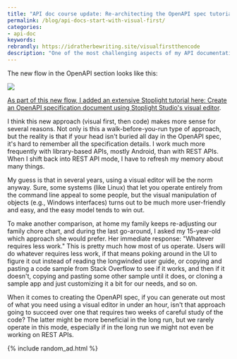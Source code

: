 ```yaml
---
title: "API doc course update: Re-architecting the OpenAPI spec tutorials to start with visual modeling tools first, then code"
permalink: /blog/api-docs-start-with-visual-first/
categories:
- api-doc
keywords:
rebrandly: https://idratherbewriting.site/visualfirstthencode
description: "One of the most challenging aspects of my API documentation course is with the <a href='/learnapidoc/restapispecifications.html'>OpenAPI specification</a>. Describing how to code this detailed spec line-by-line is not only tedious but highly prone to error, confusion, and frustration. Recently, I decided to shift the approach in my course to begin first with coding the OpenAPI spec in a visual editor using Stoplight Studio, and then later, if desired, transition to a code-based approach."
---
```


The new flow in the OpenAPI section looks like this:

<a href="https://idratherbewriting.com/learnapidoc/restapispecifications.html"><img src="http://idratherbewritingmedia.com/images/newuserflowopenapispec2.png"/>

As part of this new flow, I added an extensive Stoplight tutorial here: [Create an OpenAPI specification document using Stoplight Studio's visual editor](/learnapidoc/pubapis_openapis_quickstart_stoplight.html).

I think this new approach (visual first, then code) makes more sense for several reasons. Not only is this a walk-before-you-run type of approach, but the reality is that if your head isn't buried all day in the OpenAPI spec, it's hard to remember all the specification details. I work much more frequently with library-based APIs, mostly Android, than with REST APIs. When I shift back into REST API mode, I have to refresh my memory about many things.

My guess is that in several years, using a visual editor will be the norm anyway. Sure, some systems (like Linux) that let you operate entirely from the command line appeal to some people, but the visual manipulation of objects (e.g., Windows interfaces) turns out to be much more user-friendly and easy, and the easy model tends to win out.

To make another comparison, at home my family keeps re-adjusting our family chore chart, and during the last go-around, I asked my 15-year-old which approach she would prefer. Her immediate response: "Whatever requires less work." This is pretty much how most of us operate. Users will do whatever requires less work, if that means poking around in the UI to figure it out instead of reading the longwinded user guide, or copying and pasting a code sample from Stack Overflow to see if it works, and then if it doesn't, copying and pasting some other sample until it does, or cloning a sample app and just customizing it a bit for our needs, and so on.

When it comes to creating the OpenAPI spec, if you can generate out most of what you need using a visual editor in under an hour, isn't that approach going to succeed over one that requires two weeks of careful study of the code? The latter might be more beneficial in the long run, but we rarely operate in this mode, especially if in the long run we might not even be working on REST APIs.

{% include random_ad.html %}

